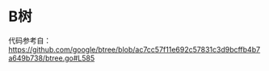 # B树
代码参考自：https://github.com/google/btree/blob/ac7cc57f11e692c57831c3d9bcffb4b7a649b738/btree.go#L585
